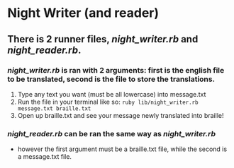# Night Writer (and reader)

## There is 2 runner files, *night_writer.rb* and *night_reader.rb*.

### *night_writer.rb* is ran with 2 arguments: first is the english file to be translated, second is the file to store the translations.
1. Type any text you want (must be all lowercase) into message.txt
2. Run the file in your terminal like so: `ruby lib/night_writer.rb message.txt braille.txt`
3. Open up braille.txt and see your message newly translated into braille!

### *night_reader.rb* can be ran the same way as *night_writer.rb*
- however the first argument must be a braille.txt file, while the second is a message.txt file.
